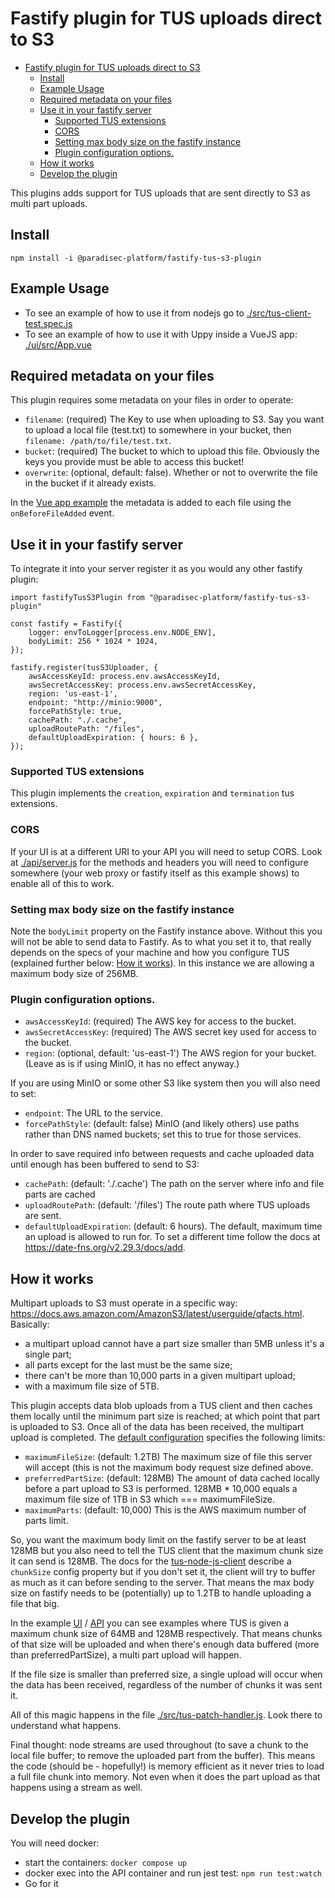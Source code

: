# Fastify plugin for TUS uploads direct to S3

- [Fastify plugin for TUS uploads direct to S3](#fastify-plugin-for-tus-uploads-direct-to-s3)
  - [Install](#install)
  - [Example Usage](#example-usage)
  - [Required metadata on your files](#required-metadata-on-your-files)
  - [Use it in your fastify server](#use-it-in-your-fastify-server)
    - [Supported TUS extensions](#supported-tus-extensions)
    - [CORS](#cors)
    - [Setting max body size on the fastify instance](#setting-max-body-size-on-the-fastify-instance)
    - [Plugin configuration options.](#plugin-configuration-options)
  - [How it works](#how-it-works)
  - [Develop the plugin](#develop-the-plugin)

This plugins adds support for TUS uploads that are sent directly to S3 as multi part uploads.

## Install

```
npm install -i @paradisec-platform/fastify-tus-s3-plugin
```

## Example Usage

-   To see an example of how to use it from nodejs go to
    [./src/tus-client-test.spec.js](./src/tus-client-test.spec.js)
-   To see an example of how to use it with Uppy inside a VueJS app:
    [./ui/src/App.vue](./ui/src/App.vue)

## Required metadata on your files

This plugin requires some metadata on your files in order to operate:

-   `filename`: (required) The Key to use when uploading to S3. Say you want to upload a local file
    (test.txt) to somewhere in your bucket, then `filename: /path/to/file/test.txt`.
-   `bucket`: (required) The bucket to which to upload this file. Obviously the keys you provide
    must be able to access this bucket!
-   `overwrite`: (optional, default: false). Whether or not to overwrite the file in the bucket if
    it already exists.

In the
[Vue app example](https://github.com/ParadisecPlatform/fastify-tus-s3-platform/blob/master/ui/src/App.vue#L21-L24)
the metadata is added to each file using the `onBeforeFileAdded` event.

## Use it in your fastify server

To integrate it into your server register it as you would any other fastify plugin:

```
import fastifyTusS3Plugin from "@paradisec-platform/fastify-tus-s3-plugin"

const fastify = Fastify({
    logger: envToLogger[process.env.NODE_ENV],
    bodyLimit: 256 * 1024 * 1024,
});

fastify.register(tusS3Uploader, {
    awsAccessKeyId: process.env.awsAccessKeyId,
    awsSecretAccessKey: process.env.awsSecretAccessKey,
    region: 'us-east-1',
    endpoint: "http://minio:9000",
    forcePathStyle: true,
    cachePath: "./.cache",
    uploadRoutePath: "/files",
    defaultUploadExpiration: { hours: 6 },
});
```

### Supported TUS extensions

This plugin implements the `creation`, `expiration` and `termination` tus extensions.

### CORS

If your UI is at a different URI to your API you will need to setup CORS. Look at
[./api/server.js](./api/server.js) for the methods and headers you will need to configure somewhere
(your web proxy or fastify itself as this example shows) to enable all of this to work.

### Setting max body size on the fastify instance

Note the `bodyLimit` property on the Fastify instance above. Without this you will not be able to
send data to Fastify. As to what you set it to, that really depends on the specs of your machine and
how you configure TUS (explained further below: [How it works](#how-it-works)). In this instance we
are allowing a maximum body size of 256MB.

### Plugin configuration options.

-   `awsAccessKeyId`: (required) The AWS key for access to the bucket.
-   `awsSecretAccessKey`: (required) The AWS secret key used for access to the bucket.
-   `region`: (optional, default: 'us-east-1') The AWS region for your bucket. (Leave as is if using
    MinIO, it has no effect anyway.)

If you are using MinIO or some other S3 like system then you will also need to set:

-   `endpoint`: The URL to the service.
-   `forcePathStyle`: (default: false) MinIO (and likely others) use paths rather than DNS named
    buckets; set this to true for those services.

In order to save required info between requests and cache uploaded data until enough has been
buffered to send to S3:

-   `cachePath`: (default: './.cache') The path on the server where info and file parts are cached
-   `uploadRoutePath`: (default: '/files') The route path where TUS uploads are sent.
-   `defaultUploadExpiration`: (default: 6 hours). The default, maximum time an upload is allowed to
    run for. To set a different time follow the docs at https://date-fns.org/v2.29.3/docs/add.

## How it works

Multipart uploads to S3 must operate in a specific way:
https://docs.aws.amazon.com/AmazonS3/latest/userguide/qfacts.html. Basically:

-   a multipart upload cannot have a part size smaller than 5MB unless it's a single part;
-   all parts except for the last must be the same size;
-   there can't be more than 10,000 parts in a given multipart upload;
-   with a maximum file size of 5TB.

This plugin accepts data blob uploads from a TUS client and then caches them locally until the
minimum part size is reached; at which point that part is uploaded to S3. Once all of the data has
been received, the multipart upload is completed. The [default configuration](./src/config.js)
specifies the following limits:

-   `maximumFileSize`: (default: 1.2TB) The maximum size of file this server will accept (this is
    not the maximum body request size defined above.
-   `preferredPartSize`: (default: 128MB) The amount of data cached locally before a part upload to
    S3 is performed. 128MB \* 10,000 equals a maximum file size of 1TB in S3 which ===
    maximumFileSize.
-   `maximumParts`: (default: 10,000) This is the AWS maximum number of parts limit.

So, you want the maximum body limit on the fastify server to be at least 128MB but you also need to
tell the TUS client that the maximum chunk size it can send is 128MB. The docs for the
[tus-node-js-client](https://github.com/tus/tus-js-client/blob/main/docs/api.md) describe a
`chunkSize` config property but if you don't set it, the client will try to buffer as much as it can
before sending to the server. That means the max body size on fastify needs to be (potentially) up
to 1.2TB to handle uploading a file that big.

In the example [UI](./ui/src/App.vue) / [API](./src/tus-client-test.spec.js) you can see examples
where TUS is given a maximum chunk size of 64MB and 128MB respectively. That means chunks of that
size will be uploaded and when there's enough data buffered (more than preferredPartSize), a multi
part upload will happen.

If the file size is smaller than preferred size, a single upload will occur when the data has been
received, regardless of the number of chunks it was sent it.

All of this magic happens in the file [./src/tus-patch-handler.js](./src/tus-patch-handler.js). Look
there to understand what happens.

Final thought: node streams are used throughout (to save a chunk to the local file buffer; to remove
the uploaded part from the buffer). This means the code (should be - hopefully!) is memory efficient
as it never tries to load a full file chunk into memory. Not even when it does the part upload as
that happens using a stream as well.

## Develop the plugin

You will need docker:

-   start the containers: `docker compose up`
-   docker exec into the API container and run jest test: `npm run test:watch`
-   Go for it
